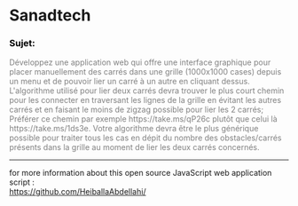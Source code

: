 # Sanadtech

<h3 style="color: black;font-size: auto;">Sujet:</h3>

<p style="color: gray">Développez une application web qui offre une interface graphique pour placer manuellement
 des carrés dans une grille (1000x1000 cases) depuis un menu
 et de pouvoir lier un carré à un autre en cliquant dessus. 
L'algorithme utilisé pour lier deux carrés devra trouver le plus
 court chemin pour les connecter en traversant les lignes de la grille en évitant les autres 
carrés et en faisant le moins de zigzag possible pour lier les 2 carrés; Préférer ce chemin 
par exemple https://take.ms/qP26c plutôt que celui là https://take.ms/1ds3e. 
Votre algorithme devra être le plus générique possible pour traiter tous les cas en dépit 
du nombre des obstacles/carrés présents dans la grille au moment de lier les deux carrés concernés.</p>
<hr>
for more information about this open source JavaScript web application script : <br> 
<a href='https://github.com/HeiballaAbdellahi'>https://github.com/HeiballaAbdellahi/</a>
